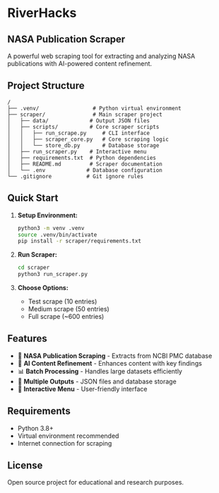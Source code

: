 # RiverHacks

## NASA Publication Scraper

A powerful web scraping tool for extracting and analyzing NASA publications with AI-powered content refinement.

## Project Structure

```
/
├── .venv/                 # Python virtual environment
├── scraper/               # Main scraper project
│   ├── data/             # Output JSON files
│   ├── scripts/          # Core scraper scripts
│   │   ├── run_scrape.py     # CLI interface
│   │   ├── scraper_core.py   # Core scraping logic
│   │   └── store_db.py       # Database storage
│   ├── run_scraper.py    # Interactive menu
│   ├── requirements.txt  # Python dependencies
│   ├── README.md         # Scraper documentation
│   └── .env             # Database configuration
└── .gitignore           # Git ignore rules
```

## Quick Start

1. **Setup Environment:**
   ```bash
   python3 -m venv .venv
   source .venv/bin/activate
   pip install -r scraper/requirements.txt
   ```

2. **Run Scraper:**
   ```bash
   cd scraper
   python3 run_scraper.py
   ```

3. **Choose Options:**
   - Test scrape (10 entries)
   - Medium scrape (50 entries)  
   - Full scrape (~600 entries)

## Features

- 🚀 **NASA Publication Scraping** - Extracts from NCBI PMC database
- 🧠 **AI Content Refinement** - Enhances content with key findings
- 📊 **Batch Processing** - Handles large datasets efficiently
- 💾 **Multiple Outputs** - JSON files and database storage
- 🎯 **Interactive Menu** - User-friendly interface

## Requirements

- Python 3.8+
- Virtual environment recommended
- Internet connection for scraping

## License

Open source project for educational and research purposes.